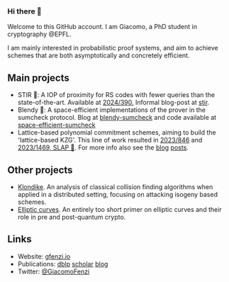 ### Hi there 👋

Welcome to this GitHub account. I am Giacomo, a PhD student in cryptography @EPFL. 

I am mainly interested in probabilistic proof systems, and aim to achieve schemes that are both asymptotically and concretely efficient.

## Main projects
- STIR 🥣: A IOP of proximity for RS codes with fewer queries than the state-of-the-art. Available at [2024/390.](https://eprint.iacr.org/2024/390) Informal blog-post at [stir](https://gfenzi.io/papers/stir).
- Blendy 🍹: A space-efficient implementations of the prover in the sumcheck protocol. Blog at [blendy-sumcheck](https://gfenzi.io/papers/blendy-sumcheck/) and code available at [space-efficient-sumcheck](https://github.com/compsec-epfl/space-efficient-sumcheck)
- Lattice-based polynomial commitment schemes, aiming to build the 'lattice-based KZG'. This line of work resulted in [2023/846](https://ia.cr/2023/846) and [2023/1469, SLAP 👋](https://ia.cr/2023/1469). For more info also see the [blog](https://gfenzi.io/papers/towards-pcs/) [posts](https://gfenzi.io/papers/slap/).

## Other projects
- [Klondike](https://ethz.ch/content/dam/ethz/special-interest/infk/inst-infsec/appliedcrypto/education/theses/thesis%20(4).pdf). An analysis of classical collision finding algorithms when applied in a distributed setting, focusing on attacking isogeny based schemes.
- [Elliptic curves](https://youtu.be/HsqfumdYrUA). An entirely too short primer on elliptic curves and their role in pre and post-quantum crypto.

## Links
- Website: [gfenzi.io](gfenzi.io)
- Publications: [dblp](https://dblp.org/pid/350/5799.html) [scholar](https://scholar.google.com/citations?user=lnJtN4cAAAAJ) [blog](https://gfenzi.io/publications/publications/)
- Twitter: [@GiacomoFenzi](https://twitter.com/GiacomoFenzi)
